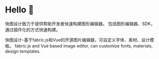 # Hello 👋
快图设计致力于提供帮助开发者快速构建图形编辑器。
包括图形编辑器、SDK，通过插件化的方式快速构建。

快图设计-基于fabric.js和Vue的开源图片编辑器，可自定义字体、素材、设计模板。
fabric.js and Vue based image editor, can customize fonts, materials, design templates.


